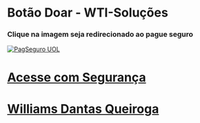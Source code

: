 <h1>Botão Doar - WTI-Soluções</h1 
<p><h3>Clique na imagem seja redirecionado ao pague seguro</h3></p>
<a href="https://pag.ae/bdmHtqs" target="_blank"><img src="https://stc.pagseguro.uol.com.br/pagseguro/i/logos/logo_pagseguro244x50.png"  alt="PagSeguro UOL" target="_blank"> <h1>Acesse com Segurança</h1>
<h1> Williams Dantas Queiroga</h1>
